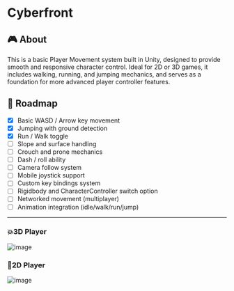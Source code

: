 # Cyberfront
## 🎮 About

This is a basic Player Movement system built in Unity, designed to provide smooth and responsive character control. Ideal for 2D or 3D games, it includes walking, running, and jumping mechanics, and serves as a foundation for more advanced player controller features.


## 🧭 Roadmap

* [x] Basic WASD / Arrow key movement
* [x] Jumping with ground detection
* [x] Run / Walk toggle
* [ ] Slope and surface handling
* [ ] Crouch and prone mechanics
* [ ] Dash / roll ability
* [ ] Camera follow system
* [ ] Mobile joystick support
* [ ] Custom key bindings system
* [ ] Rigidbody and CharacterController switch option
* [ ] Networked movement (multiplayer)
* [ ] Animation integration (idle/walk/run/jump)

---

 ### 💥3D Player
![image](https://github.com/user-attachments/assets/811cc7f5-5698-4bcc-b1d1-497fa31739e5)
### 🧩2D Player
![image](https://github.com/user-attachments/assets/782a869e-0c2c-4b68-9b31-21e1a26a2698)


 
